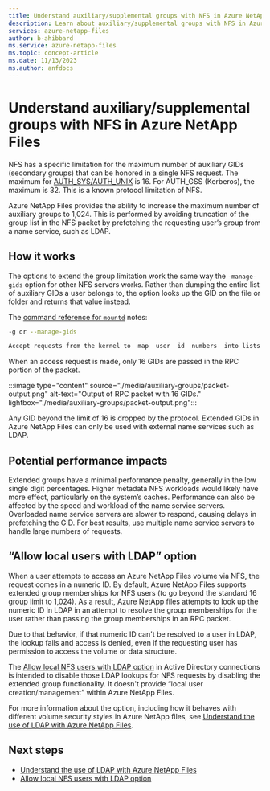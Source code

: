 ```yaml
---
title: Understand auxiliary/supplemental groups with NFS in Azure NetApp Files
description: Learn about auxiliary/supplemental groups with NFS in Azure NetApp Files.
services: azure-netapp-files
author: b-ahibbard
ms.service: azure-netapp-files
ms.topic: concept-article
ms.date: 11/13/2023
ms.author: anfdocs
---
```


# Understand auxiliary/supplemental groups with NFS in Azure NetApp Files

NFS has a specific limitation for the maximum number of auxiliary GIDs (secondary groups) that can be honored in a single NFS request. The maximum for [AUTH_SYS/AUTH_UNIX](http://tools.ietf.org/html/rfc5531) is 16. For AUTH_GSS (Kerberos), the maximum is 32. This is a known protocol limitation of NFS. 

Azure NetApp Files provides the ability to increase the maximum number of auxiliary groups to 1,024. This is performed by avoiding truncation of the group list in the NFS packet by prefetching the requesting user’s group from a name service, such as LDAP.

## How it works 

The options to extend the group limitation work the same way the `-manage-gids` option for other NFS servers works. Rather than dumping the entire list of auxiliary GIDs a user belongs to, the option looks up the GID on the file or folder and returns that value instead.

The [command reference for `mountd`](http://man.he.net/man8/mountd) notes:

```bash
-g or --manage-gids 

Accept requests from the kernel to  map  user  id  numbers  into lists  of group  id  numbers for use in access control.  An NFS request will normally except when using Kerberos or other cryptographic  authentication)  contains  a  user-id  and  a list of group-ids.  Due to a limitation in the NFS protocol, at most  16 groups ids can be listed.  If you use the -g flag, then the list of group ids received from the client will be replaced by a list of  group ids determined by an appropriate lookup on the server.
```

When an access request is made, only 16 GIDs are passed in the RPC portion of the packet.

:::image type="content" source="./media/auxiliary-groups/packet-output.png" alt-text="Output of RPC packet with 16 GIDs." lightbox="./media/auxiliary-groups/packet-output.png":::

Any GID beyond the limit of 16 is dropped by the protocol. Extended GIDs in Azure NetApp Files can only be used with external name services such as LDAP.

## Potential performance impacts 

Extended groups have a minimal performance penalty, generally in the low single digit percentages. Higher metadata NFS workloads would likely have more effect, particularly on the system’s caches. Performance can also be affected by the speed and workload of the name service servers. Overloaded name service servers are slower to respond, causing delays in prefetching the GID. For best results, use multiple name service servers to handle large numbers of requests.

## “Allow local users with LDAP” option

When a user attempts to access an Azure NetApp Files volume via NFS, the request comes in a numeric ID. By default, Azure NetApp Files supports extended group memberships for NFS users (to go beyond the standard 16 group limit to 1,024). As a result, Azure NetApp files attempts to look up the numeric ID in LDAP in an attempt to resolve the group memberships for the user rather than passing the group memberships in an RPC packet.

Due to that behavior, if that numeric ID can't be resolved to a user in LDAP, the lookup fails and access is denied, even if the requesting user has permission to access the volume or data structure.

The [Allow local NFS users with LDAP option](configure-ldap-extended-groups.md) in Active Directory connections is intended to disable those LDAP lookups for NFS requests by disabling the extended group functionality. It doesn't provide “local user creation/management” within Azure NetApp Files.

For more information about the option, including how it behaves with different volume security styles in Azure NetApp files, see [Understand the use of LDAP with Azure NetApp Files](lightweight-directory-access-protocol.md).

## Next steps

* [Understand the use of LDAP with Azure NetApp Files](lightweight-directory-access-protocol.md)
* [Allow local NFS users with LDAP option](configure-ldap-extended-groups.md)
